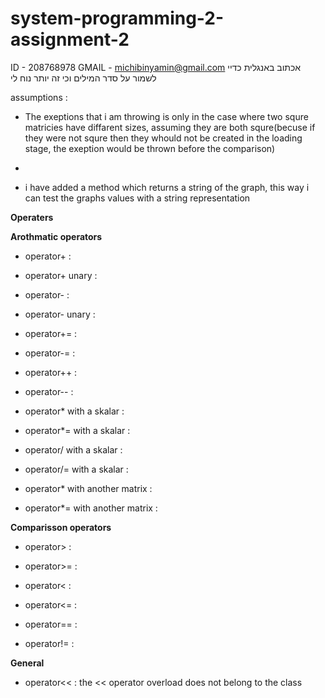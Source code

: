 # system-programming-2-assignment-2
ID - 208768978
GMAIL - michibinyamin@gmail.com
אכתוב באנגלית כדיי לשמור על סדר המילים וכי זה יותר נוח לי

assumptions : 
- The exeptions that i am throwing is only in the case where two squre matricies have diffarent sizes, assuming they are both squre(becuse if they were not squre then they whould not be created in the loading stage, the exeption would be thrown before the comparison)

- 




* i have added a method which returns a string of the graph, this way i can test the graphs values with a string representation

**Operaters** 

**Arothmatic operators** 

- operator+ : 

- operator+ unary :

- operator- :

- operator- unary :

- operator+= :

- operator-= :

- operator++ :

- operator-- :

- operator* with a skalar : 

- operator*= with a skalar :

- operator/ with a skalar :

- operator/= with a skalar :

- operator* with another matrix :

- operator*= with another matrix : 

**Comparisson operators** 

- operator> : 

- operator>= : 

- operator< : 

- operator<= : 

- operator== : 

- operator!= : 

**General** 
- operator<< : the << operator overload does not belong to the class
